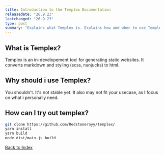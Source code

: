 ```yaml
---
title: Introduction to the Templex Documentation
releasedate: "26.9.23"
lastchanged: "26.9.23"
type: post
summary: "Explains what Templex is. Explains how and when to use Templex. Gives Instructions for a setup with NodeJS."
---
```


## What is Templex?

Templex is an in-developement tool for generating static websites.
It converts markdown and styling (scss, nunjucks) to html.

## Why should i use Templex?

You shouldn't. It's not stable yet. It also may not fit your usecase,
as I focus on what i personally need.

## How can I try out templex?

```sh
git clone https://github.com/Redstonerayy/templex/
yarn install
yarn build
node dist/main.js build
```

[Back to Index](./index.html)
